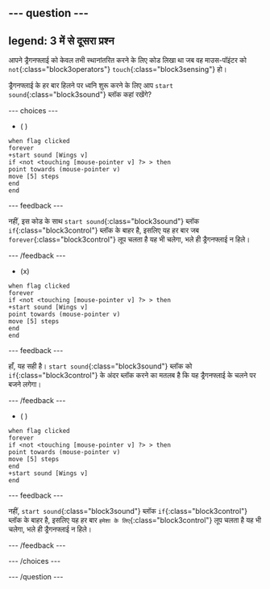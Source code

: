
--- question ---
---
legend: 3 में से दूसरा प्रश्न
---

आपने ड्रैगनफ्लाई को केवल तभी स्थानांतरित करने के लिए कोड लिखा था जब वह माउस-पॉइंटर को `not`{:class="block3operators"} `touch`{:class="block3sensing"} हो।

ड्रैगनफ्लाई के हर बार हिलने पर ध्वनि शुरू करने के लिए आप `start sound`{:class="block3sound"} ब्लॉक कहां रखेंगे?

--- choices ---

- ( )

```blocks3
when flag clicked
forever
+start sound [Wings v]
if <not <touching [mouse-pointer v] ?> > then
point towards (mouse-pointer v)
move [5] steps
end
end
```

--- feedback ---

नहीं, इस कोड के साथ `start sound`{:class="block3sound"} ब्लॉक `if`{:class="block3control"} ब्लॉक के बाहर है, इसलिए यह हर बार जब `forever`{:class="block3control"} लूप चलता है यह भी चलेगा, भले ही ड्रैगनफ्लाई न हिले।

--- /feedback ---

- (x)

```blocks3
when flag clicked
forever
if <not <touching [mouse-pointer v] ?> > then
+start sound [Wings v]
point towards (mouse-pointer v)
move [5] steps
end
end
```

  --- feedback ---

हाँ, यह सही है। `start sound`{:class="block3sound"} ब्लॉक को `if`{:class="block3control"} के अंदर ब्लॉक करने का मतलब है कि यह ड्रैगनफ्लाई के चलने पर बजने लगेगा।

  --- /feedback ---

- ( )


```blocks3
when flag clicked
forever
if <not <touching [mouse-pointer v] ?> > then
point towards (mouse-pointer v)
move [5] steps
end
+start sound [Wings v]
end
```

  --- feedback ---

नहीं, `start sound`{:class="block3sound"} ब्लॉक `if`{:class="block3control"} ब्लॉक के बाहर है, इसलिए यह हर बार `हमेशा के लिए`{:class="block3control"} लूप चलता है यह भी चलेगा, भले ही ड्रैगनफ्लाई न हिले।

  --- /feedback ---

--- /choices ---

--- /question ---
